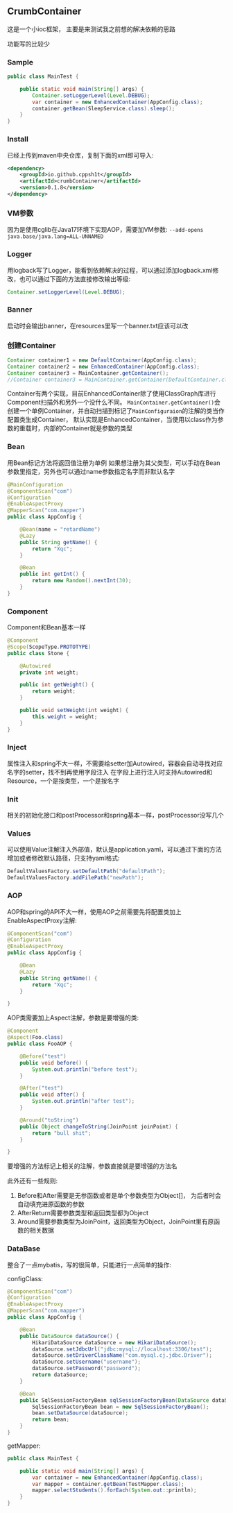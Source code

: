 ## CrumbContainer

这是一个小ioc框架， 主要是来测试我之前想的解决依赖的思路

功能写的比较少

### Sample

```java
public class MainTest {

    public static void main(String[] args) {
        Container.setLoggerLevel(Level.DEBUG);
        var container = new EnhancedContainer(AppConfig.class);
        container.getBean(SleepService.class).sleep();
    }
}
```

### Install

已经上传到maven中央仓库，复制下面的xml即可导入:

```xml
<dependency>
    <groupId>io.github.cppsh1t</groupId>
    <artifactId>crumbContainer</artifactId>
    <version>0.1.8</version>
</dependency>
```

### VM参数

因为是使用cglib在Java17环境下实现AOP，需要加VM参数: `--add-opens java.base/java.lang=ALL-UNNAMED`

### Logger

用logback写了Logger，能看到依赖解决的过程，可以通过添加logback.xml修改，也可以通过下面的方法直接修改输出等级:

```java
Container.setLoggerLevel(Level.DEBUG);
```

### Banner

启动时会输出banner，在resources里写一个banner.txt应该可以改

### 创建Container

```java
Container container1 = new DefaultContainer(AppConfig.class);
Container container2 = new EnhancedContainer(AppConfig.class);
Container container3 = MainContainer.getContainer();
//Container container3 = MainContainer.getContainer(DefaultContainer.class);
```

Container有两个实现，目前EnhancedContainer除了使用ClassGraph库进行Component扫描外和另外一个没什么不同。
`MainContainer.getContainer()`会创建一个单例Container，并自动扫描到标记了`MainConfiguraion`的注解的类当作配置类生成Container，
默认实现是EnhancedContainer，当使用以class作为参数的重载时，内部的Container就是参数的类型

### Bean

用Bean标记方法将返回值注册为单例
如果想注册为其父类型，可以手动在Bean参数里指定，另外也可以通过name参数指定名字而非默认名字

```java
@MainConfiguration
@ComponentScan("com")
@Configuration
@EnableAspectProxy
@MapperScan("com.mapper")
public class AppConfig {

    @Bean(name = "retardName")
    @Lazy
    public String getName() {
        return "Xqc";
    }

    @Bean
    public int getInt() {
        return new Random().nextInt(30);
    }
}
```

### Component

Component和Bean基本一样
```java
@Component
@Scope(ScopeType.PROTOTYPE)
public class Stone {

    @Autowired
    private int weight;

    public int getWeight() {
        return weight;
    }

    public void setWeight(int weight) {
        this.weight = weight;
    }
}
```

### Inject

属性注入和spring不大一样，不需要给setter加Autowired，容器会自动寻找对应名字的setter，找不到再使用字段注入
在字段上进行注入时支持Autowired和Resource，一个是按类型，一个是按名字

### Init

相关的初始化接口和postProcessor和spring基本一样，postProcessor没写几个

### Values

可以使用Value注解注入外部值，默认是application.yaml，可以通过下面的方法增加或者修改默认路径，只支持yaml格式:

```java
DefaultValuesFactory.setDefaultPath("defaultPath");
DefaultValuesFactory.addFilePath("newPath");
```

### AOP

AOP和spring的API不大一样，使用AOP之前需要先将配置类加上EnableAspectProxy注解:

```java
@ComponentScan("com")
@Configuration
@EnableAspectProxy
public class AppConfig {

    @Bean
    @Lazy
    public String getName() {
        return "Xqc";
    }

}
```

AOP类需要加上Aspect注解，参数是要增强的类:

```java
@Component
@Aspect(Foo.class)
public class FooAOP {

    @Before("test")
    public void before() {
        System.out.println("before test");
    }

    @After("test")
    public void after() {
        System.out.println("after test");
    }

    @Around("toString")
    public Object changeToString(JoinPoint joinPoint) {
        return "bull shit";
    }

}
```

要增强的方法标记上相关的注解，参数直接就是要增强的方法名

此外还有一些规则:
1. Before和After需要是无参函数或者是单个参数类型为Object[]， 为后者时会自动填充进原函数的参数
2. AfterReturn需要参数类型和返回类型都为Object
3. Around需要参数类型为JoinPoint，返回类型为Object，JoinPoint里有原函数的相关数据

### DataBase

整合了一点mybatis，写的很简单，只能进行一点简单的操作:

configClass:
```java
@ComponentScan("com")
@Configuration
@EnableAspectProxy
@MapperScan("com.mapper")
public class AppConfig {

    @Bean
    public DataSource dataSource() {
        HikariDataSource dataSource = new HikariDataSource();
        dataSource.setJdbcUrl("jdbc:mysql://localhost:3306/test");
        dataSource.setDriverClassName("com.mysql.cj.jdbc.Driver");
        dataSource.setUsername("username");
        dataSource.setPassword("password");
        return dataSource;
    }

    @Bean
    public SqlSessionFactoryBean sqlSessionFactoryBean(DataSource dataSource){
        SqlSessionFactoryBean bean = new SqlSessionFactoryBean();
        bean.setDataSource(dataSource);
        return bean;
    }
}
```

getMapper:
```java
public class MainTest {

    public static void main(String[] args) {
        var container = new EnhancedContainer(AppConfig.class);
        var mapper = container.getBean(TestMapper.class);
        mapper.selectStudents().forEach(System.out::println);
    }
}
```






